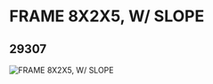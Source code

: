 # FRAME 8X2X5, W/ SLOPE
## 29307
![FRAME 8X2X5, W/ SLOPE](https://lc-www-live-s.legocdn.com/media/bricks/5/2/6184962.jpg)